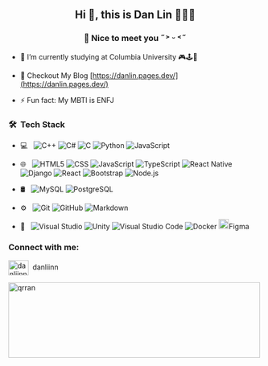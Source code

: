 <h2 align="center">Hi 👋, this is Dan Lin 👩🏻‍💻</h2>
<h3 align="center">🤍 Nice to meet you ˶˃ ᵕ ˂˶</h3>

- 🌱 I’m currently studying at Columbia University 🎮🕹️👾

- 📝 Checkout My Blog [https://danlin.pages.dev/](https://danlin.pages.dev/)

- ⚡ Fun fact: My MBTI is ENFJ

<h3> 🛠 &nbsp;Tech Stack</h3>

- 💻 &nbsp;
  ![C++](https://img.shields.io/badge/-C++-333333?style=flat&logo=C%2B%2B&logoColor=00599C)
  ![C#](https://img.shields.io/badge/-CSharp-333333?style=flat&logo=sharp)
  ![C](https://img.shields.io/badge/-C-333333?style=flat&logo=C)
  ![Python](https://img.shields.io/badge/-Python-333333?style=flat&logo=python)
  ![JavaScript](https://img.shields.io/badge/-JavaScript-333333?style=flat&logo=JavaScript)
- 🌐 &nbsp;
  ![HTML5](https://img.shields.io/badge/-HTML5-333333?style=flat&logo=HTML5)
  ![CSS](https://img.shields.io/badge/-CSS-333333?style=flat&logo=CSS3&logoColor=1572B6)
  ![JavaScript](https://img.shields.io/badge/-JavaScript-333333?style=flat&logo=javascript)
  ![TypeScript](https://img.shields.io/badge/-TypeScript-333333?style=flat&logo=typescript)
  ![React Native](https://img.shields.io/badge/-React_Native-61DAFB?style=flat&logo=react&logoColor=white)
  ![Django](https://img.shields.io/badge/-Django-092E20?style=flat&logo=django&logoColor=white)
  ![React](https://img.shields.io/badge/-React-333333?style=flat&logo=react)
  ![Bootstrap](https://img.shields.io/badge/-Bootstrap-333333?style=flat&logo=bootstrap&logoColor=563D7C)
  ![Node.js](https://img.shields.io/badge/-Node.js-333333?style=flat&logo=node.js)

- 🛢 &nbsp;
  ![MySQL](https://img.shields.io/badge/-MySQL-333333?style=flat&logo=mysql)
  ![PostgreSQL](https://img.shields.io/badge/-PostgreSQL-333333?style=flat&logo=postgresql)

- ⚙️ &nbsp;
  ![Git](https://img.shields.io/badge/-Git-333333?style=flat&logo=git)
  ![GitHub](https://img.shields.io/badge/-GitHub-333333?style=flat&logo=github)
  ![Markdown](https://img.shields.io/badge/-Markdown-333333?style=flat&logo=markdown)

- 🔧 &nbsp;
  ![Visual Studio](https://img.shields.io/badge/-VisualStudio-333333?style=flat&logo=visual-studio&logoColor=5C2D91)
  ![Unity](https://img.shields.io/badge/-Unity-333333?style=flat&logo=unity)
  ![Visual Studio Code](https://img.shields.io/badge/-Visual%20Studio%20Code-333333?style=flat&logo=visual-studio-code&logoColor=007ACC)
  ![Docker](https://img.shields.io/badge/-Docker-2496ED?style=flat&logo=docker&logoColor=white)
  <a href="https://www.figma.com/" target="_blank" rel="noreferrer"> <img src="https://www.vectorlogo.zone/logos/figma/figma-icon.svg" alt="Figma" width="20" height="20"/></a>Figma

<h3 align="left">Connect with me:</h3>
<p align="left">
<a href="https://instagram.com/danliinn" target="blank"><img align="center" src="https://raw.githubusercontent.com/rahuldkjain/github-profile-readme-generator/master/src/images/icons/Social/instagram.svg" alt="danliinn" height="30" width="40" /></a>&nbsp; danliinn
</p>

<!-- <p>&nbsp;<img align="center" src="https://github-readme-stats.vercel.app/api?username=qrran&show_icons=true&locale=en" alt="qrran" /></p> -->

<p><img align="center" src="https://github-readme-streak-stats.herokuapp.com/?user=qrran&" alt="qrran" width="500" height="150" /></p>
